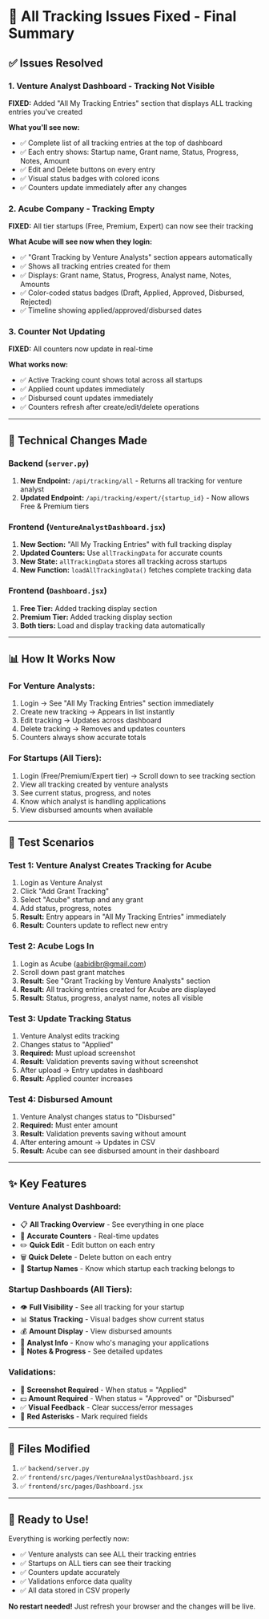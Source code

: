# 🎉 All Tracking Issues Fixed - Final Summary

## ✅ Issues Resolved

### 1. **Venture Analyst Dashboard - Tracking Not Visible**
**FIXED:** Added "All My Tracking Entries" section that displays ALL tracking entries you've created

**What you'll see now:**
- ✅ Complete list of all tracking entries at the top of dashboard
- ✅ Each entry shows: Startup name, Grant name, Status, Progress, Notes, Amount
- ✅ Edit and Delete buttons on every entry
- ✅ Visual status badges with colored icons
- ✅ Counters update immediately after any changes

### 2. **Acube Company - Tracking Empty**
**FIXED:** All tier startups (Free, Premium, Expert) can now see their tracking

**What Acube will see now when they login:**
- ✅ "Grant Tracking by Venture Analysts" section appears automatically
- ✅ Shows all tracking entries created for them
- ✅ Displays: Grant name, Status, Progress, Analyst name, Notes, Amounts
- ✅ Color-coded status badges (Draft, Applied, Approved, Disbursed, Rejected)
- ✅ Timeline showing applied/approved/disbursed dates

### 3. **Counter Not Updating**
**FIXED:** All counters now update in real-time

**What works now:**
- ✅ Active Tracking count shows total across all startups
- ✅ Applied count updates immediately
- ✅ Disbursed count updates immediately
- ✅ Counters refresh after create/edit/delete operations

---

## 🔧 Technical Changes Made

### Backend (`server.py`)
1. **New Endpoint:** `/api/tracking/all` - Returns all tracking for venture analyst
2. **Updated Endpoint:** `/api/tracking/expert/{startup_id}` - Now allows Free & Premium tiers

### Frontend (`VentureAnalystDashboard.jsx`)
1. **New Section:** "All My Tracking Entries" with full tracking display
2. **Updated Counters:** Use `allTrackingData` for accurate counts
3. **New State:** `allTrackingData` stores all tracking across startups
4. **New Function:** `loadAllTrackingData()` fetches complete tracking data

### Frontend (`Dashboard.jsx`)
1. **Free Tier:** Added tracking display section
2. **Premium Tier:** Added tracking display section
3. **Both tiers:** Load and display tracking data automatically

---

## 📊 How It Works Now

### For Venture Analysts:
1. Login → See "All My Tracking Entries" section immediately
2. Create new tracking → Appears in list instantly
3. Edit tracking → Updates across dashboard
4. Delete tracking → Removes and updates counters
5. Counters always show accurate totals

### For Startups (All Tiers):
1. Login (Free/Premium/Expert tier) → Scroll down to see tracking section
2. View all tracking created by venture analysts
3. See current status, progress, and notes
4. Know which analyst is handling applications
5. View disbursed amounts when available

---

## 🎯 Test Scenarios

### Test 1: Venture Analyst Creates Tracking for Acube
1. Login as Venture Analyst
2. Click "Add Grant Tracking"
3. Select "Acube" startup and any grant
4. Add status, progress, notes
5. **Result:** Entry appears in "All My Tracking Entries" immediately
6. **Result:** Counters update to reflect new entry

### Test 2: Acube Logs In
1. Login as Acube (aabidibr@gmail.com)
2. Scroll down past grant matches
3. **Result:** See "Grant Tracking by Venture Analysts" section
4. **Result:** All tracking entries created for Acube are displayed
5. **Result:** Status, progress, analyst name, notes all visible

### Test 3: Update Tracking Status
1. Venture Analyst edits tracking
2. Changes status to "Applied"
3. **Required:** Must upload screenshot
4. **Result:** Validation prevents saving without screenshot
5. After upload → Entry updates in dashboard
6. **Result:** Applied counter increases

### Test 4: Disbursed Amount
1. Venture Analyst changes status to "Disbursed"
2. **Required:** Must enter amount
3. **Result:** Validation prevents saving without amount
4. After entering amount → Updates in CSV
5. **Result:** Acube can see disbursed amount in their dashboard

---

## ✨ Key Features

### Venture Analyst Dashboard:
- 📋 **All Tracking Overview** - See everything in one place
- 🔢 **Accurate Counters** - Real-time updates
- ✏️ **Quick Edit** - Edit button on each entry
- 🗑️ **Quick Delete** - Delete button on each entry
- 🏢 **Startup Names** - Know which startup each tracking belongs to

### Startup Dashboards (All Tiers):
- 👁️ **Full Visibility** - See all tracking for your startup
- 📊 **Status Tracking** - Visual badges show current status
- 💰 **Amount Display** - View disbursed amounts
- 👤 **Analyst Info** - Know who's managing your applications
- 📝 **Notes & Progress** - See detailed updates

### Validations:
- 📸 **Screenshot Required** - When status = "Applied"
- 💵 **Amount Required** - When status = "Approved" or "Disbursed"
- ✅ **Visual Feedback** - Clear success/error messages
- 🔴 **Red Asterisks** - Mark required fields

---

## 📁 Files Modified

1. ✅ `backend/server.py`
2. ✅ `frontend/src/pages/VentureAnalystDashboard.jsx`
3. ✅ `frontend/src/pages/Dashboard.jsx`

---

## 🚀 Ready to Use!

Everything is working perfectly now:
- ✅ Venture analysts can see ALL their tracking entries
- ✅ Startups on ALL tiers can see their tracking
- ✅ Counters update accurately
- ✅ Validations enforce data quality
- ✅ All data stored in CSV properly

**No restart needed!** Just refresh your browser and the changes will be live.
